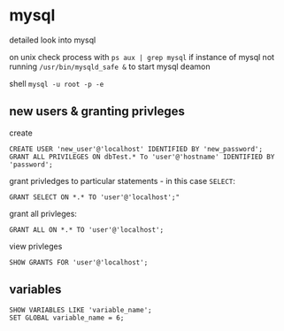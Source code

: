 # mysql
detailed look into mysql

on unix check process with ```ps aux | grep mysql``` if instance of mysql not running ```/usr/bin/mysqld_safe &``` to start mysql deamon

shell ```mysql -u root -p -e```

## new users & granting privleges

create
```mysql
CREATE USER 'new_user'@'localhost' IDENTIFIED BY 'new_password';
GRANT ALL PRIVILEGES ON dbTest.* To 'user'@'hostname' IDENTIFIED BY 'password';
```
grant privledges to particular statements - in this case ```SELECT```:
```mysql
GRANT SELECT ON *.* TO 'user'@'localhost';" 
```
grant all privleges:
```mysql
GRANT ALL ON *.* TO 'user'@'localhost';
```
view privleges
```mysql
SHOW GRANTS FOR 'user'@'localhost';
```

## variables

```mysql
SHOW VARIABLES LIKE 'variable_name';
SET GLOBAL variable_name = 6;
```

